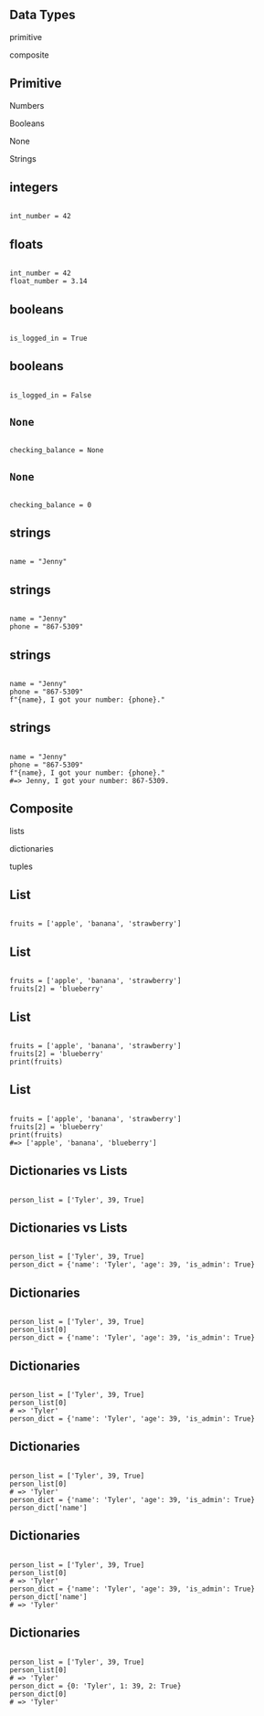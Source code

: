 <section>
<h2>Data Types</h2>
<p class="fragment">primitive</p>
<p class="fragment">composite</p>
</section>

<section>
<h2>Primitive</h2>
<p class="fragment">Numbers</p>
<p class="fragment">Booleans</p>
<p class="fragment">None</p>
<p class="fragment">Strings</p>
</section>

<section data-auto-animate>
<h2 data-id="code-title">integers</h2>
<pre data-id="code-animation"><code class="hljs" data-trim>
int_number = 42
</code></pre>
</section>

<section data-auto-animate>
<h2 data-id="code-title">floats</h2>
<pre data-id="code-animation"><code class="hljs" data-trim>
int_number = 42
float_number = 3.14
</code></pre>
</section>

<section data-auto-animate>
<h2 data-id="code-title">booleans</h2>
<pre data-id="code-animation"><code class="hljs" data-trim>
is_logged_in = True
</code></pre>
</section>

<section data-auto-animate>
<h2 data-id="code-title">booleans</h2>
<pre data-id="code-animation"><code class="hljs" data-trim>
is_logged_in = False
</code></pre>
</section>

<section data-auto-animate>
<h2 data-id="code-title"><code>None</code></h2>
<pre data-id="code-animation"><code class="hljs" data-trim>
checking_balance = None
</code></pre>
</section>

<section data-auto-animate>
<h2 data-id="code-title"><code>None</code></h2>
<pre data-id="code-animation"><code class="hljs" data-trim>
checking_balance = 0
</code></pre>
</section>

<section data-auto-animate>
<h2 data-id="code-title">strings</h2>
<pre data-id="code-animation"><code class="hljs" data-trim>
name = "Jenny"
</code></pre>
</section>

<section data-auto-animate>
<h2 data-id="code-title">strings</h2>
<pre data-id="code-animation"><code class="hljs" data-trim>
name = "Jenny"
phone = "867-5309"
</code></pre>
</section>

<section data-auto-animate>
<h2 data-id="code-title">strings</h2>
<pre data-id="code-animation"><code class="hljs" data-trim>
name = "Jenny"
phone = "867-5309"
f"{name}, I got your number: {phone}."
</code></pre>
</section>

<section data-auto-animate>
<h2 data-id="code-title">strings</h2>
<pre data-id="code-animation"><code class="hljs" data-trim>
name = "Jenny"
phone = "867-5309"
f"{name}, I got your number: {phone}."
#=> Jenny, I got your number: 867-5309.
</code></pre>
</section>

<section>
<h2>Composite</h2>
<p class="fragment">lists</p>
<p class="fragment">dictionaries</p>
<p class="fragment">tuples</p>
</section>

<section data-auto-animate>
<h2 data-id="code-title">List</h2>
<pre data-id="code-animation"><code class="hljs" data-trim>
fruits = ['apple', 'banana', 'strawberry']
</code></pre>
</section>

<section data-auto-animate>
<h2 data-id="code-title">List</h2>
<pre data-id="code-animation"><code class="hljs" data-trim>
fruits = ['apple', 'banana', 'strawberry']
fruits[2] = 'blueberry'
</code></pre>
</section>

<section data-auto-animate>
<h2 data-id="code-title">List</h2>
<pre data-id="code-animation"><code class="hljs" data-trim>
fruits = ['apple', 'banana', 'strawberry']
fruits[2] = 'blueberry'
print(fruits)
</code></pre>
</section>

<section data-auto-animate>
<h2 data-id="code-title">List</h2>
<pre data-id="code-animation"><code class="hljs" data-trim>
fruits = ['apple', 'banana', 'strawberry']
fruits[2] = 'blueberry'
print(fruits)
#=> ['apple', 'banana', 'blueberry']
</code></pre>
</section>

<section data-auto-animate>
<h2 data-id="code-title">Dictionaries vs Lists</h2>
<pre data-id="code-animation"><code class="hljs" data-trim>
person_list = ['Tyler', 39, True]
</code></pre>
</section>

<section data-auto-animate>
<h2 data-id="code-title">Dictionaries vs Lists</h2>
<pre data-id="code-animation"><code class="hljs" data-trim>
person_list = ['Tyler', 39, True]
person_dict = {'name': 'Tyler', 'age': 39, 'is_admin': True}
</code></pre>
</section>

<section data-auto-animate>
<h2 data-id="code-title">Dictionaries</h2>
<pre data-id="code-animation"><code class="hljs" data-trim>
person_list = ['Tyler', 39, True]
person_list[0]
person_dict = {'name': 'Tyler', 'age': 39, 'is_admin': True}
</code></pre>
</section>

<section data-auto-animate>
<h2 data-id="code-title">Dictionaries</h2>
<pre data-id="code-animation"><code class="hljs" data-trim>
person_list = ['Tyler', 39, True]
person_list[0]
# => 'Tyler'
person_dict = {'name': 'Tyler', 'age': 39, 'is_admin': True}
</code></pre>
</section>

<section data-auto-animate>
<h2 data-id="code-title">Dictionaries</h2>
<pre data-id="code-animation"><code class="hljs" data-trim>
person_list = ['Tyler', 39, True]
person_list[0]
# => 'Tyler'
person_dict = {'name': 'Tyler', 'age': 39, 'is_admin': True}
person_dict['name']
</code></pre>
</section>

<section data-auto-animate>
<h2 data-id="code-title">Dictionaries</h2>
<pre data-id="code-animation"><code class="hljs" data-trim>
person_list = ['Tyler', 39, True]
person_list[0]
# => 'Tyler'
person_dict = {'name': 'Tyler', 'age': 39, 'is_admin': True}
person_dict['name']
# => 'Tyler'
</code></pre>
</section>

<section data-auto-animate>
<h2 data-id="code-title">Dictionaries</h2>
<pre data-id="code-animation"><code class="hljs" data-trim>
person_list = ['Tyler', 39, True]
person_list[0]
# => 'Tyler'
person_dict = {0: 'Tyler', 1: 39, 2: True}
person_dict[0]
# => 'Tyler'
</code></pre>
</section>